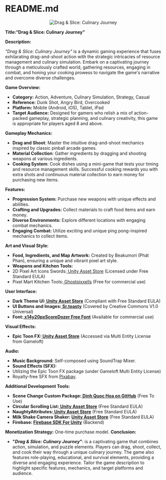 ﻿# README.md

<p align="center">
    <img src="Resources/IconGame/IconGame.png" alt="Drag & Slice: Culinary Journey">
</p>

**Title:“Drag & Slice: Culinary Journey”**

**Description:**

_"Drag & Slice: Culinary Journey"_ is a dynamic gaming experience that fuses exhilarating drag-and-shoot action with the strategic intricacies of resource management and culinary simulation. Embark on a captivating journey through a meticulously crafted world, gathering resources, engaging in combat, and honing your cooking prowess to navigate the game's narrative and overcome diverse challenges.

**Game Overview:**

- **Category:** Action, Adventure, Culinary Simulation, Strategy, Casual
- **Reference:** Dunk Shot, Angry Bird, Overcooked
- **Platform:** Mobile (Android, iOS), Tablet, iPad
- **Target Audience:** Designed for gamers who relish a mix of action-packed gameplay, strategic planning, and culinary creativity, this game is appropriate for players aged 8 and above.

**Gameplay Mechanics:**

- **Drag and Shoot**: Master the intuitive drag-and-shoot mechanics inspired by classic pinball arcade games.
- **Material Collection**: Gather ingredients by dragging and shooting weapons at various ingredients.
- **Cooking System**: Cook dishes using a mini-game that tests your timing and resource management skills. Successful cooking rewards you with extra shots and continuous material collection to earn money for purchasing new items.

**Features:**

- **Progression System:** Purchase new weapons with unique effects and abilities.
- **Crafting and Upgrades:** Collect materials to craft food items and earn money.
- **Diverse Environments:** Explore different locations with engaging combat mechanics.
- **Engaging Combat:** Utilize exciting and unique ping pong-inspired mechanics to collect items.

**Art and Visual Style:**

- **Food, Ingredients, and Map Artwork:** Created by Beakumori (Phát Phan), ensuring a unique and vibrant pixel art style.
- **Weapons and Kitchen Tools:**
- 2D Pixel Art Icons Swords:[ Unity Asset Store](https://assetstore.unity.com/packages/2d/gui/icons/2d-pixel-art-icons-swords-259620) (Licensed under Free Standard EULA)
- Pixel Mart Kitchen Tools:[ Ghostpixxells](https://ghostpixxells.itch.io/pixel-mart) (Free for commercial use)

**User Interface:**

- **Dark Theme UI:[ Unity Asset Store](https://assetstore.unity.com/packages/2d/gui/dark-theme-ui-199010)** (Compliant with Free Standard EULA)
- **UI Buttons and Images:[ Sr.toasty](https://srtoasty.itch.io/ui-assets-pack-2)** (Covered by Creative Commons V1.0 Universal)
- **Font:[ x14y20pxScoreDozer Free Font](https://hicchicc.github.io/00ff/)** (Available for commercial use)

**Visual Effects:**

- **Epic Toon FX:[ Unity Asset Store](https://assetstore.unity.com/packages/vfx/particles/epic-toon-fx-57772)** (Accessed via Multi Entity License from Gameloft)

**Audio:**

- **Music Background:** Self-composed using SoundTrap Mixer.
- **Sound Effects (SFX):**
- Utilizing the Epic Toon FX package (under Gameloft Multi Entity License)
- Royalty-free SFX from [Pixabay](https://pixabay.com/sound-effects/).

**Additional Development Tools:**

- **Scene Change Custom Package:[ Dinh Quoc Hoa on GitHub](https://github.com/hoadinhquoc/unity-custom-play-button)** (Free To Use)
- **Circular Scrolling List:[ Unity Asset Store](https://assetstore.unity.com/packages/tools/gui/circular-scrolling-list-187418)** (Free Standard EULA)
- **NaughtyAttributes:[ Unity Asset Store](https://assetstore.unity.com/packages/tools/utilities/naughtyattributes-129996)** (Free Standard EULA)
- **Milk Shake Camera Shaker: [Unity Asset Store](https://assetstore.unity.com/packages/tools/camera/milkshake-camera-shaker-165604)** (Free Standard EULA)
- **Firebase: [Firebase SDK For Unity](https://firebase.google.com/docs/unity/setup)** (Backend)

**Monetization Strategy:** One-time purchase model. **Conclusion:**

- **"_Drag & Slice: Culinary Journey_"**: is a captivating game that combines action, simulation, and puzzle elements. Players can drag, shoot, collect, and cook their way through a unique culinary journey. The game also features role-playing, educational, and survival elements, providing a diverse and engaging experience.
  Tailor the game description to highlight specific features, mechanics, and target platforms and audience.
